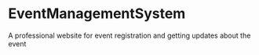# EventManagementSystem
A professional website for event registration and getting updates about the event
